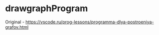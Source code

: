 # drawgraphProgram
Original - https://vscode.ru/prog-lessons/programma-dlya-postroeniya-grafov.html
